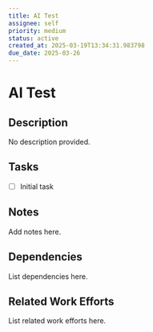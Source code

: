 ```yaml
---
title: AI Test
assignee: self
priority: medium
status: active
created_at: 2025-03-19T13:34:31.983798
due_date: 2025-03-26
---
```


# AI Test

## Description
No description provided.

## Tasks
- [ ] Initial task

## Notes
Add notes here.

## Dependencies
List dependencies here.

## Related Work Efforts
List related work efforts here.